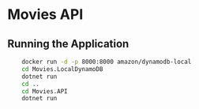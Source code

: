 # Movies API

## Running the Application

```bash
    docker run -d -p 8000:8000 amazon/dynamodb-local
    cd Movies.LocalDynamoDB
    dotnet run
    cd ..
    cd Movies.API
    dotnet run
```
